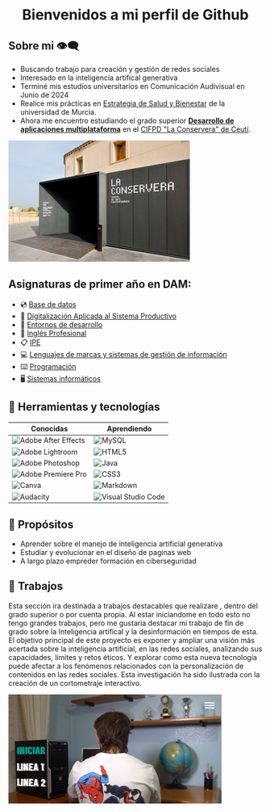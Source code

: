 <div align="center">

<h1 align="center">Bienvenidos a mi perfil de Github</h1>

</div>

## Sobre mi 👁️‍🗨️
- Buscando trabajo para creación y gestión de redes sociales
- Interesado en la inteligencia artifical generativa
- Terminé mis estudios universitarios en Comunicación Audivisual en Junio de 2024
- Realice mis prácticas en [Estrategia de Salud y Bienestar](https://www.um.es/web/bienestar/inicio) de la universidad de Murcia.  
- Ahora me encuentro estudiando el grado superior [**Desarrollo de aplicaciones multiplataforma**](https://llegarasalto.com/guiafp/ciclos/IFC-322.html) en el [CIFPD "La Conservera" de Ceutí](https://sites.google.com/view/fplaconservera/la-conservera?authuser=0).

[![La Conservera](https://github.com/JuanDiego643/JuanDiego643/blob/main/La%20conservera.jpg)](https://sites.google.com/view/fplaconservera/la-conservera?authuser=0)

## Asignaturas de primer año en DAM:

- 💿 [Base de datos](https://ead.murciaeduca.es/course/view.php?id=11652&section=0#tabs-tree-start)
- 📼 [Digitalización Aplicada al Sistema Productivo](https://ead.murciaeduca.es/course/view.php?id=12050&section=0#tabs-tree-start)
- 💾 [Entornos de desarrollo](https://ead.murciaeduca.es/course/view.php?id=11653&section=0#tabs-tree-start)
- 📱 [Inglés Profesional](https://ead.murciaeduca.es/course/view.php?id=11501)
- 📋 [IPE](https://ead.murciaeduca.es/course/view.php?id=12024&section=0#tabs-tree-start)
- 💻 [Lenguajes de marcas y sistemas de gestión de información](https://ead.murciaeduca.es/course/view.php?id=11624&section=0#tabs-tree-start)
- ⌨️ [Programación](https://ead.murciaeduca.es/course/view.php?id=11755&section=0#tabs-tree-start)
- 🖥️ [Sistemas informáticos](https://ead.murciaeduca.es/course/view.php?id=11651&section=0#tabs-tree-start)
		
## 🔧 Herramientas y tecnologías

|Conocidas   | Aprendiendo  |
|---|---|
|![Adobe After Effects](https://img.shields.io/badge/Adobe%20After%20Effects-9999FF.svg?style=for-the-badge&logo=Adobe%20After%20Effects&logoColor=white)   |![MySQL](https://img.shields.io/badge/mysql-4479A1.svg?style=for-the-badge&logo=mysql&logoColor=white)   |
|![Adobe Lightroom](https://img.shields.io/badge/Adobe%20Lightroom-31A8FF.svg?style=for-the-badge&logo=Adobe%20Lightroom&logoColor=white)   |![HTML5](https://img.shields.io/badge/html5-%23E34F26.svg?style=for-the-badge&logo=html5&logoColor=white)   |
|![Adobe Photoshop](https://img.shields.io/badge/adobe%20photoshop-%2331A8FF.svg?style=for-the-badge&logo=adobe%20photoshop&logoColor=white)   |![Java](https://img.shields.io/badge/java-%23ED8B00.svg?style=for-the-badge&logo=openjdk&logoColor=white)   |
|![Adobe Premiere Pro](https://img.shields.io/badge/Adobe%20Premiere%20Pro-9999FF.svg?style=for-the-badge&logo=Adobe%20Premiere%20Pro&logoColor=white)   |![CSS3](https://img.shields.io/badge/css3-%231572B6.svg?style=for-the-badge&logo=css3&logoColor=white)   |
|![Canva](https://img.shields.io/badge/Canva-%2300C4CC.svg?style=for-the-badge&logo=Canva&logoColor=white)   |	![Markdown](https://img.shields.io/badge/markdown-%23000000.svg?style=for-the-badge&logo=markdown&logoColor=white)   |
|![Audacity](https://img.shields.io/badge/Audacity-0000CC?style=for-the-badge&logo=audacity&logoColor=white)   |	![Visual Studio Code](https://img.shields.io/badge/Visual%20Studio%20Code-31A.svg?style=for-the-badge&logo=visual-studio-code&logoColor=white)   |

## 🚀 Propósitos
- Aprender sobre el manejo de inteligencia artificial generativa
- Estudiar y evolucionar en el diseño de paginas web
- A largo plazo empreder formación en ciberseguridad

## 💼 Trabajos
Esta sección ira destinada a trabajos destacables que realizare , dentro del grado superior o por cuenta propia. Al estar iniciandome en todo esto no tengo grandes trabajos, pero me gustaria destacar mi trabajo de fin de grado sobre la Inteligencia artifical y la desinformación en tiempos de esta.
El objetivo principal de este proyecto es exponer y ampliar una visión más acertada sobre la inteligencia artificial, en las redes sociales, analizando sus capacidades, límites y retos éticos. Y explorar como esta nueva tecnología puede afectar a los fenómenos relacionados con la personalización de contenidos en las redes sociales. Esta investigación ha sido ilustrada con la creación de un cortometraje interactivo.

[![Proyecto interactivo](https://github.com/JuanDiego643/JuanDiego643/blob/main/TFG.png)](https://video.eko.com/v/Vv4lLN?autoplay=true)
